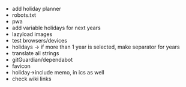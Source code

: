 - add holiday planner
- robots.txt
- pwa
- add variable holidays for next years
- lazyload images
- test browsers/devices
- holidays -> if more than 1 year is selected, make separator for years
- translate all strings
- gitGuardian/dependabot
- favicon
- holiday->include memo, in ics as well
- check wiki links
